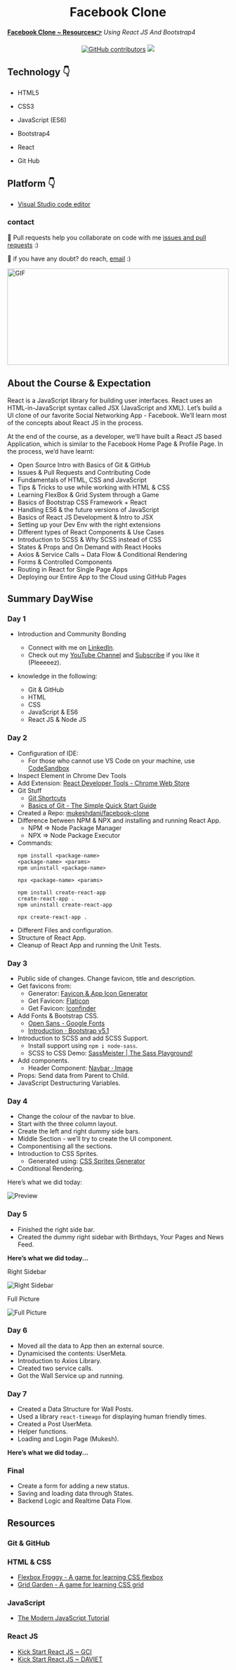 <h1 align="center">Facebook Clone</h1>

**[Facebook Clone ~ Resources👉](https://github.com/mukeshdani/facebook-clone)** *Using React JS And Bootstrap4*

<div align="center">

<a href="https://github.com/mukeshdani/facebook-clone"><img alt="GitHub contributors" src="https://img.shields.io/github/contributors/mukeshdani/facebook-clone?color=2b9348"></a>
<a href="https://github.com/mukeshdani/facebook-clone"><img src="https://img.shields.io/badge/language-React & Bootstrap4-green.svg"></a>

</div>

## Technology 👇
* HTML5

* CSS3

* JavaScript (ES6)

* Bootstrap4

* React

* Git Hub 
 ## Platform 👇

* [Visual Studio code editor](https://code.visualstudio.com/)

### contact 
💼 Pull requests help you collaborate on code with me [issues and pull requests](https://github.com/mukeshdani/facebook-clone/pulls) :)

 💼 if you have any doubt? do reach, [email](mailto:mukeshdani00@gmail.com) :)



<img align="center" alt="GIF" src="https://c.tenor.com/quphSIVh9n0AAAAC/facebook-fb.gif" width="100%" height="220" />


## About the Course & Expectation

React is a JavaScript library for building user interfaces. React uses an HTML-in-JavaScript syntax called JSX (JavaScript and XML). Let’s build a UI clone of our favorite Social Networking App - Facebook. We’ll learn most of the concepts about React JS in the process.

At the end of the course, as a developer, we’ll have built a React JS based Application, which is similar to the Facebook Home Page & Profile Page. In the process, we’d have learnt:

* Open Source Intro with Basics of Git & GitHub
* Issues & Pull Requests and Contributing Code
* Fundamentals of HTML, CSS and JavaScript
* Tips & Tricks to use while working with HTML & CSS
* Learning FlexBox & Grid System through a Game
* Basics of Bootstrap CSS Framework + React
* Handling ES6 & the future versions of JavaScript
* Basics of React JS Development & Intro to JSX
* Setting up your Dev Env with the right extensions
* Different types of React Components & Use Cases
* Introduction to SCSS & Why SCSS instead of CSS
* States & Props and On Demand with React Hooks
* Axios & Service Calls ~ Data Flow & Conditional Rendering
* Forms & Controlled Components
* Routing in React for Single Page Apps
* Deploying our Entire App to the Cloud using GitHub Pages

## Summary DayWise

### Day 1

* Introduction and Community Bonding
  * Connect with me on [LinkedIn](https://www.linkedin.com/in/mukeshdani00).
  * Check out my [YouTube Channel](https://youtube.com/channel/UCDaiv6irbm0uMaS6xDhpq5w) and [Subscribe](https://youtube.com/channel/UCDaiv6irbm0uMaS6xDhpq5w) if you like it (Pleeeeez).

* knowledge in the following:
  * Git & GitHub
  * HTML
  * CSS
  * JavaScript & ES6
  * React JS & Node JS


### Day 2

* Configuration of IDE: 
  * For those who cannot use VS Code on your machine, use [CodeSandbox](https://react.new/)
* Inspect Element in Chrome Dev Tools
* Add Extension: [React Developer Tools - Chrome Web Store](https://chrome.google.com/webstore/detail/react-developer-tools/fmkadmapgofadopljbjfkapdkoienihi)
* Git Stuff
  * [Git Shortcuts](https://blog.praveen.science/git-shortcuts/)
  * [Basics of Git - The Simple Quick Start Guide](https://blog.praveen.science/basics-of-git-the-quick-start-guide/)
* Created a Repo: [mukeshdani/facebook-clone](https://github.com/mukeshdani/facebook-clone)
* Difference between NPM & NPX and installing and running React App.
    * NPM => Node Package Manager
    * NPX => Node Package Executor
* Commands:
    ```
    npm install <package-name>
    <package-name> <params>
    npm uninstall <package-name>

    npx <package-name> <params>

    npm install create-react-app
    create-react-app .
    npm uninstall create-react-app

    npx create-react-app .
    ```
* Different Files and configuration.
* Structure of React App.
* Cleanup of React App and running the Unit Tests.

### Day 3

* Public side of changes. Change favicon, title and description.
* Get favicons from:
  * Generator: [Favicon & App Icon Generator](https://www.favicon-generator.org/)
  * Get Favicon: [Flaticon](https://www.flaticon.com/)
  * Get Favicon: [Iconfinder](https://www.iconfinder.com/)
* Add Fonts & Bootstrap CSS.
  * [Open Sans - Google Fonts](https://fonts.google.com/specimen/Open+Sans)
  * [Introduction · Bootstrap v5.1](https://getbootstrap.com/docs/5.1/getting-started/introduction/)
* Introduction to SCSS and add SCSS Support.
  * Install support using `npm i node-sass`.
  * SCSS to CSS Demo: [SassMeister | The Sass Playground!](https://www.sassmeister.com/)
* Add components.
  * Header Component: [Navbar · Image](https://getbootstrap.com/docs/5.1/components/navbar/#image)
* Props: Send data from Parent to Child.
* JavaScript Destructuring Variables.

### Day 4

* Change the colour of the navbar to blue.
* Start with the three column layout.
* Create the left and right dummy side bars.
* Middle Section - we’ll try to create the UI component.
* Componentising all the sections.
* Introduction to CSS Sprites.
  * Generated using: [CSS Sprites Generator](https://www.toptal.com/developers/css/sprite-generator/)
* Conditional Rendering.

Here’s what we did today:

![Preview](https://i.imgur.com/Ap0Wi1W.png)


### Day 5

* Finished the right side bar.
* Created the dummy right sidebar with Birthdays, Your Pages and News Feed.

**Here’s what we did today...**

Right Sidebar

![Right Sidebar](https://i.imgur.com/MnWNN93.png)

Full Picture

![Full Picture](https://i.imgur.com/nIDXTzD.png)

### Day 6

* Moved all the data to App then an external source.
* Dynamicised the contents: UserMeta.
* Introduction to Axios Library.
* Created two service calls.
* Got the Wall Service up and running.

### Day 7

* Created a Data Structure for Wall Posts.
* Used a library `react-timeago` for displaying human friendly times.
* Created a Post UserMeta.
* Helper functions.
* Loading and Login Page (Mukesh).

**Here’s what we did today...**


###  Final

* Create a form for adding a new status.
* Saving and loading data through States.
* Backend Logic and Realtime Data Flow.

## Resources

### Git & GitHub
### HTML & CSS

* [Flexbox Froggy - A game for learning CSS flexbox](https://flexboxfroggy.com/)
* [Grid Garden - A game for learning CSS grid](https://cssgridgarden.com/)

### JavaScript

* [The Modern JavaScript Tutorial](https://javascript.info/)

### React JS

* [Kick Start React JS ~ GCI](https://rb.gy/d3vkvl)
* [Kick Start React JS ~ DAVIET](https://rb.gy/gi9b7r)
